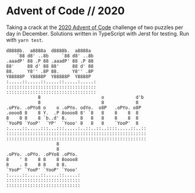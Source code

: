 # Advent of Code // 2020

Taking a crack at the [2020 Advent of Code](https://www.adventofcode.com) challenge of two puzzles per day in December. Solutions written in TypeScript with Jerst for testing. Run with `yarn test`.

```
d8888b.  a8888a  d8888b.  a8888a
    `88 d8' ..8b     `88 d8' ..8b
.aaadP' 88 .P 88 .aaadP' 88 .P 88
88'     88 d' 88 88'     88 d' 88
88.     Y8'' .8P 88.     Y8'' .8P
Y88888P  Y8888P  Y88888P  Y8888P
:.....::.....::.....::.....:.....:
::::::::::::::::::::::::::::::::::
::::::::::::::::::::::::::::::::::
            8                       o            d'b
            8                       8            8
.oPYo. .oPYo8 o    o .oPYo. odYo.  o8P   .oPYo. o8P
.oooo8 8    8 Y.  .P 8oooo8 8' `8   8    8    8  8
8    8 8    8 `b..d' 8.     8   8   8    8    8  8
`YooP8 `YooP'  `YP'  `Yooo' 8   8   8    `YooP'  8
:.....::.....:::...:::.....:..::..::..::::.....::..::
:::::::::::::::::::::::::::::::::::::::::::::::::::::
:::::::::::::::::::::::::::::::::::::::::::::::::::::
                   8
                   8
.oPYo. .oPYo. .oPYo8 .oPYo.
8    ' 8    8 8    8 8oooo8
8    . 8    8 8    8 8.
`YooP' `YooP' `YooP' `Yooo'
:.....::.....::.....::.....:
::::::::::::::::::::::::::::
::::::::::::::::::::::::::::
```
